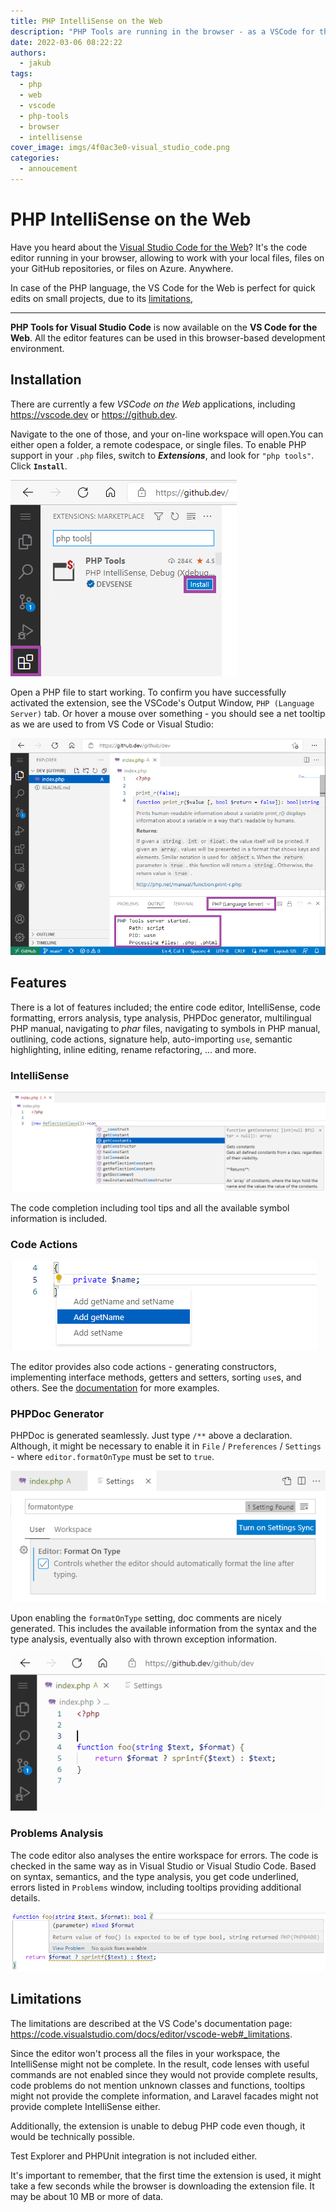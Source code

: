 ```yaml
---
title: PHP IntelliSense on the Web
description: "PHP Tools are running in the browser - as a VSCode for the Web Extension!"
date: 2022-03-06 08:22:22
authors:
  - jakub
tags:
  - php
  - web
  - vscode
  - php-tools
  - browser
  - intellisense
cover_image: imgs/4f0ac3e0-visual_studio_code.png
categories:
  - annoucement
---
```


# PHP IntelliSense on the Web

Have you heard about the [Visual Studio Code for the Web](https://code.visualstudio.com/docs/editor/vscode-web)? It's the code editor running in your browser, allowing to work with your local files, files on your GitHub repositories, or files on Azure. Anywhere.

<!-- more -->

In case of the PHP language, the VS Code for the Web is perfect for quick edits on small projects, due to its [limitations](https://code.visualstudio.com/docs/editor/vscode-web#_limitations),

---

**PHP Tools for Visual Studio Code** is now available on the **VS Code for the Web**. All the editor features can be used in this browser-based development environment. 

## Installation

There are currently a few _VSCode on the Web_ applications, including https://vscode.dev or https://github.dev.

Navigate to the one of those, and your on-line workspace will open.You can either open a folder, a remote codespace, or single files. To enable PHP support in your `.php` files, switch to **_Extensions_**, and look for `"php tools"`. Click **`Install`**.

![github dev extensions php tools](imgs/vscode-web-install.png)

Open a PHP file to start working. To confirm you have successfully activated the extension, see the VSCode's Output Window, `PHP (Language Server)` tab. Or hover a mouse over something - you should see a net tooltip as we are used to from VS Code or Visual Studio:

![php tools for the web activated](imgs/vscode-web-tooltip.png)

## Features

There is a lot of features included; the entire code editor, IntelliSense, code formatting, errors analysis, type analysis, PHPDoc generator, multilingual PHP manual, navigating to _phar_ files, navigating to symbols in PHP manual, outlining, code actions, signature help, auto-importing `use`, semantic highlighting, inline editing, rename refactoring, ... and more.

### IntelliSense

![php in the web code completion](imgs/vscode-web-completion.png)

The code completion including tool tips and all the available symbol information is included. 

### Code Actions

![php for the web code actions](imgs/vscode-web-codeaction.png)

The editor provides also code actions - generating constructors, implementing interface methods, getters and setters, sorting `use`s, and others. See the [documentation](https://docs.devsense.com/en/vscode/editor/code-actions) for more examples.

### PHPDoc Generator

PHPDoc is generated seamlessly. Just type `/**` above a declaration. Although, it might be necessary to enable it in `File` / `Preferences` / `Settings` - where `editor.formatOnType` must be set to `true`.

![vscode settings](imgs/vscode-formatontype-setting.png)

Upon enabling the `formatOnType` setting, doc comments are nicely generated. This includes the available information from the syntax and the type analysis, eventually also with thrown exception information.

![phpdoc generate vscode](imgs/vscode-web-phpdoc.gif)

### Problems Analysis

The code editor also analyses the entire workspace for errors. The code is checked in the same way as in Visual Studio or Visual Studio Code. Based on syntax, semantics, and the type analysis, you get code underlined, errors listed in `Problems` window, including tooltips providing additional details.

![php linting](imgs/vscode-web-error-analysis.png)

## Limitations

The limitations are described at the VS Code's documentation page: https://code.visualstudio.com/docs/editor/vscode-web#_limitations.

Since the editor won't process all the files in your workspace, the IntelliSense might not be complete. In the result, code lenses with useful commands are not enabled since they would not provide complete results, code problems do not mention unknown classes and functions, tooltips might not provide the complete information, and Laravel facades might not provide complete IntelliSense either.

Additionally, the extension is unable to debug PHP code even though, it would be technically possible.

Test Explorer and PHPUnit integration is not included either.

It's important to remember, that the first time the extension is used, it might take a few seconds while the browser is downloading the extension file. It may be about 10 MB or more of data.
